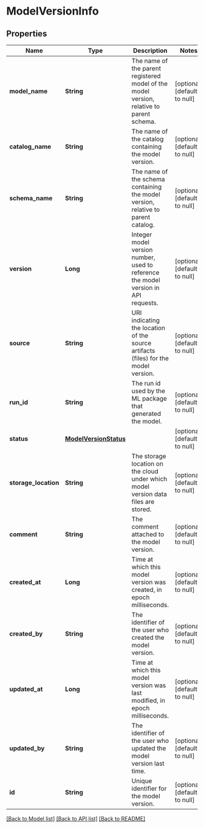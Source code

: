 # ModelVersionInfo
## Properties

| Name | Type | Description | Notes |
|------------ | ------------- | ------------- | -------------|
| **model\_name** | **String** | The name of the parent registered model of the model version, relative to parent schema. | [optional] [default to null] |
| **catalog\_name** | **String** | The name of the catalog containing the model version. | [optional] [default to null] |
| **schema\_name** | **String** | The name of the schema containing the model version, relative to parent catalog. | [optional] [default to null] |
| **version** | **Long** | Integer model version number, used to reference the model version in API requests. | [optional] [default to null] |
| **source** | **String** | URI indicating the location of the source artifacts (files) for the model version. | [optional] [default to null] |
| **run\_id** | **String** | The run id used by the ML package that generated the model. | [optional] [default to null] |
| **status** | [**ModelVersionStatus**](ModelVersionStatus.md) |  | [optional] [default to null] |
| **storage\_location** | **String** | The storage location on the cloud under which model version data files are stored. | [optional] [default to null] |
| **comment** | **String** | The comment attached to the model version. | [optional] [default to null] |
| **created\_at** | **Long** | Time at which this model version was created, in epoch milliseconds. | [optional] [default to null] |
| **created\_by** | **String** | The identifier of the user who created the model version. | [optional] [default to null] |
| **updated\_at** | **Long** | Time at which this model version was last modified, in epoch milliseconds. | [optional] [default to null] |
| **updated\_by** | **String** | The identifier of the user who updated the model version last time. | [optional] [default to null] |
| **id** | **String** | Unique identifier for the model version. | [optional] [default to null] |

[[Back to Model list]](../README.md#documentation-for-models) [[Back to API list]](../README.md#documentation-for-api-endpoints) [[Back to README]](../README.md)

